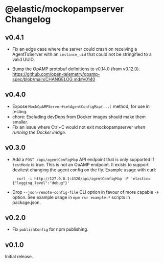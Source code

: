 # @elastic/mockopampserver Changelog

## v0.4.1

- Fix an edge case where the server could crash on receiving a AgentToServer
  with an `instance_uid` that could not be stringified to a valid UUID.

- Bump the OpAMP protobuf definitions to v0.14.0 (from v0.12.0).
  https://github.com/open-telemetry/opamp-spec/blob/main/CHANGELOG.md#v0140

## v0.4.0

- Expose `MockOpAMPServer#setAgentConfigMap(...)` method, for use in testing.
- chore: Excluding devDeps from Docker images should make them smaller.
- Fix an issue where Ctrl+C would not exit mockopampserver *when running the Docker image*.

## v0.3.0

- Add a `POST /api/agentConfigMap` API endpoint that is only supported if
  `testMode` is true. This is not an OpAMP endpoint. It exists to support
  dev/test changing the agent config on the fly. Example usage with curl:

        curl -i http://127.0.0.1:4320/api/agentConfigMap -F 'elastic={"logging_level":"debug"}'

- Drop `--json-remote-config-file` CLI option in favour of more capable
  `-F` option. See example usage in `npm run example:*` scripts in package.json.

## v0.2.0

- Fix `publishConfig` for npm publishing.

## v0.1.0

Initial release.
